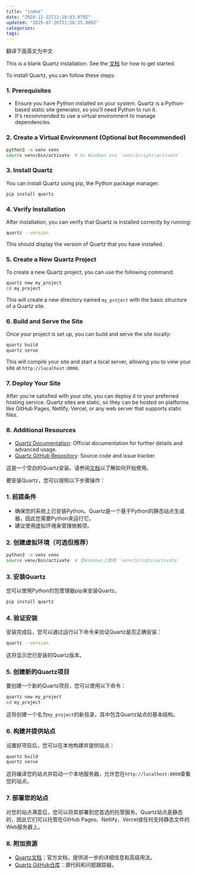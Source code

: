 ```yaml
---
title: "index"
date: "2024-11-22T12:10:03.979Z"
updated: "2025-07-26T21:56:25.009Z"
categories:
tags:
---
```


翻译下面英文为中文

This is a blank Quartz installation. See the [文档](https://bill.is-a.dev/quartz-doc-cn/) for how to get started.

To install Quartz, you can follow these steps:

  ### 1. **Prerequisites**

   - Ensure you have Python installed on your system. Quartz is a Python-based static site generator, so you'll need Python to run it.
   - It's recommended to use a virtual environment to manage dependencies.

  ### 2. **Create a Virtual Environment (Optional but Recommended)**

   ```bash
   python3 -m venv venv
   source venv/bin/activate  # On Windows use `venv\Scripts\activate`
   ```

  ### 3. **Install Quartz**

   You can install Quartz using pip, the Python package manager.

   ```bash
   pip install quartz
   ```

  ### 4. **Verify Installation**

   After installation, you can verify that Quartz is installed correctly by running:

   ```bash
   quartz --version
   ```

   This should display the version of Quartz that you have installed.

  ### 5. **Create a New Quartz Project**

   To create a new Quartz project, you can use the following command:

   ```bash
   quartz new my_project
   cd my_project
   ```

   This will create a new directory named `my_project` with the basic structure of a Quartz site.

  ### 6. **Build and Serve the Site**

   Once your project is set up, you can build and serve the site locally:

   ```bash
   quartz build
   quartz serve
   ```

   This will compile your site and start a local server, allowing you to view your site at `http://localhost:8000`.

  ### 7. **Deploy Your Site**

   After you're satisfied with your site, you can deploy it to your preferred hosting service. Quartz sites are static, so they can be hosted on platforms like GitHub Pages, Netlify, Vercel, or any web server that supports static files.

  ### 8. **Additional Resources**

   - [Quartz Documentation](https://quartz.p3k.io/): Official documentation for further details and advanced usage.
   - [Quartz GitHub Repository](https://github.com/jackyzha0/quartz): Source code and issue tracker.



这是一个空白的Quartz安装。请参阅[文档](https://bill.is-a.dev/quartz-doc-cn/)以了解如何开始使用。

要安装Quartz，您可以按照以下步骤操作：

  ### 1. **前提条件**

   - 确保您的系统上已安装Python。Quartz是一个基于Python的静态站点生成器，因此您需要Python来运行它。
   - 建议使用虚拟环境来管理依赖项。

  ### 2. **创建虚拟环境（可选但推荐）**

   ```bash
   python3 -m venv venv
   source venv/bin/activate  # 在Windows上使用 `venv\Scripts\activate`
   ```

  ### 3. **安装Quartz**

   您可以使用Python的包管理器pip来安装Quartz。

   ```bash
   pip install quartz
   ```

  ### 4. **验证安装**

   安装完成后，您可以通过运行以下命令来验证Quartz是否正确安装：

   ```bash
   quartz --version
   ```

   这将显示您已安装的Quartz版本。

  ### 5. **创建新的Quartz项目**

   要创建一个新的Quartz项目，您可以使用以下命令：

   ```bash
   quartz new my_project
   cd my_project
   ```

   这将创建一个名为`my_project`的新目录，其中包含Quartz站点的基本结构。

  ### 6. **构建并提供站点**

   设置好项目后，您可以在本地构建并提供站点：

   ```bash
   quartz build
   quartz serve
   ```

   这将编译您的站点并启动一个本地服务器，允许您在`http://localhost:8000`查看您的站点。

  ### 7. **部署您的站点**

   对您的站点满意后，您可以将其部署到您首选的托管服务。Quartz站点是静态的，因此它们可以托管在GitHub Pages、Netlify、Vercel或任何支持静态文件的Web服务器上。

  ### 8. **附加资源**

   - [Quartz文档](https://quartz.p3k.io/)：官方文档，提供进一步的详细信息和高级用法。
   - [Quartz GitHub仓库](https://github.com/jackyzha0/quartz)：源代码和问题跟踪器。
